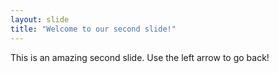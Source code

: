 ```yaml
---
layout: slide
title: "Welcome to our second slide!"
---
```

This is an amazing second slide.
Use the left arrow to go back!
